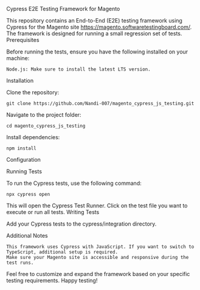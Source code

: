Cypress E2E Testing Framework for Magento

This repository contains an End-to-End (E2E) testing framework using Cypress for the Magento site https://magento.softwaretestingboard.com/. The framework is designed for running a small regression set of tests.
Prerequisites

Before running the tests, ensure you have the following installed on your machine:

    Node.js: Make sure to install the latest LTS version.

Installation

Clone the repository:
    
    git clone https://github.com/Nandi-007/magento_cypress_js_testing.git

Navigate to the project folder:

    cd magento_cypress_js_testing

Install dependencies:

    npm install

Configuration

Running Tests

To run the Cypress tests, use the following command:

    npx cypress open

This will open the Cypress Test Runner. Click on the test file you want to execute or run all tests.
Writing Tests

Add your Cypress tests to the cypress/integration directory.

Additional Notes

    This framework uses Cypress with JavaScript. If you want to switch to TypeScript, additional setup is required.
    Make sure your Magento site is accessible and responsive during the test runs.

Feel free to customize and expand the framework based on your specific testing requirements. Happy testing!